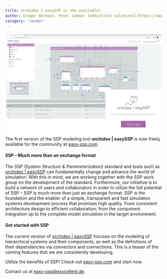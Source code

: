 ```yaml
---
title: orchideo | easySSP is now available! 
author: Gregor Hermann, Peter Lobner [eXXcellent solutions](https://www.exxcellent.de/)
category: "vendor"
---
```

![alt text](easySSP-screenshot.png 'orchideo | easySSP is available now')
The first version of the SSP modeling tool **orchideo | easySSP** is now freely available for the community at [easy-ssp.com](https://easy-ssp.com). 

#### SSP – Much more than an exchange format

The *SSP (System Structure & Parameterization)* standard and tools such as [orchideo | easySSP](https://easy-ssp.com) can fundamentally change and advance the world of simulation. With this in mind, we are working together with the SSP work group on the development of the standard.
Furthermore, our initiative is to build a network of users and collaborators in order to utilize the full potential of SSP – SSP is much more than just an exchange format.
SSP is the foundation and the enabler of a simple, transparent and fast simulation systems development process that promises high quality. From consistent architecture design to efficient collaboration; from the component integration up to the complete model simulation in the target environment.

#### Get started with SSP

The current version of [orchideo | easySSP](https://easy-ssp.com) focuses on the modeling of hierarchical systems and their components, as well as the definitions of their dependencies via connectors and connections. This is a teaser of the coming features that we are consistently developing.

Utilize the benefits of SSP! Check out [easy-ssp.com](https://easy-ssp.com) and start now.

Contact us at [easy-ssp@exxcellent.de](mailto:easy-ssp@exxcellent.de).
